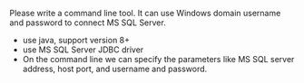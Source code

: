 Please write a command line tool. It can use Windows domain username and password to connect MS SQL Server.

- use java, support version 8+
- use MS SQL Server JDBC driver
- On the command line we  can specify the parameters like MS SQL server address, host port, and username and password.
